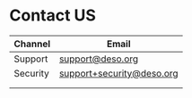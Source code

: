 # Contact US



| Channel  | Email                     |
| -------- | ------------------------- |
| Support  | support@deso.org          |
| Security | support+security@deso.org |
|          |                           |
|          |                           |
